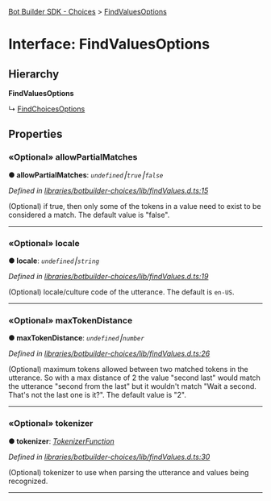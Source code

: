 [Bot Builder SDK - Choices](../README.md) > [FindValuesOptions](../interfaces/botbuilder_choices.findvaluesoptions.md)



# Interface: FindValuesOptions

## Hierarchy

**FindValuesOptions**

↳  [FindChoicesOptions](botbuilder_choices.findchoicesoptions.md)









## Properties
<a id="allowpartialmatches"></a>

### «Optional» allowPartialMatches

**●  allowPartialMatches**:  *`undefined`⎮`true`⎮`false`* 

*Defined in [libraries/botbuilder-choices/lib/findValues.d.ts:15](https://github.com/Microsoft/botbuilder-js/blob/5422076/libraries/botbuilder-choices/lib/findValues.d.ts#L15)*



(Optional) if true, then only some of the tokens in a value need to exist to be considered a match. The default value is "false".




___

<a id="locale"></a>

### «Optional» locale

**●  locale**:  *`undefined`⎮`string`* 

*Defined in [libraries/botbuilder-choices/lib/findValues.d.ts:19](https://github.com/Microsoft/botbuilder-js/blob/5422076/libraries/botbuilder-choices/lib/findValues.d.ts#L19)*



(Optional) locale/culture code of the utterance. The default is `en-US`.




___

<a id="maxtokendistance"></a>

### «Optional» maxTokenDistance

**●  maxTokenDistance**:  *`undefined`⎮`number`* 

*Defined in [libraries/botbuilder-choices/lib/findValues.d.ts:26](https://github.com/Microsoft/botbuilder-js/blob/5422076/libraries/botbuilder-choices/lib/findValues.d.ts#L26)*



(Optional) maximum tokens allowed between two matched tokens in the utterance. So with a max distance of 2 the value "second last" would match the utterance "second from the last" but it wouldn't match "Wait a second. That's not the last one is it?". The default value is "2".




___

<a id="tokenizer"></a>

### «Optional» tokenizer

**●  tokenizer**:  *[TokenizerFunction]()* 

*Defined in [libraries/botbuilder-choices/lib/findValues.d.ts:30](https://github.com/Microsoft/botbuilder-js/blob/5422076/libraries/botbuilder-choices/lib/findValues.d.ts#L30)*



(Optional) tokenizer to use when parsing the utterance and values being recognized.




___


